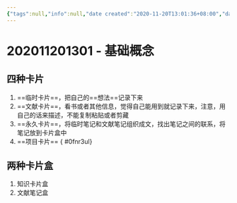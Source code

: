 ```yaml
---
{"tags":null,"info":null,"date created":"2020-11-20T13:01:36+08:00","date modified":"2024-04-16T22:35:51+08:00","dg-publish":true,"aliases":[],"permalink":"/card/卡片盒笔记法/202011201301 - 基础概念/","dgPassFrontmatter":true,"noteIcon":"2","created":"2020-11-20T13:01:36+08:00","updated":"2024-04-16T22:35:51+08:00"}
---
```



# 202011201301 - 基础概念

## 四种卡片

1. ==临时卡片==，把自己的==想法==记录下来
2. ==文献卡片==，看书或者其他信息，觉得自己能用到就记录下来，注意，用自己的话来描述，不能复制粘贴或者剪藏
3. ==永久卡片==，将临时笔记和文献笔记组织成文，找出笔记之间的联系，将笔记放到卡片盒中
4. ==项目卡片==
{ #0fnr3ul}


## 两种卡片盒

1. 知识卡片盒
2. 文献笔记盒
